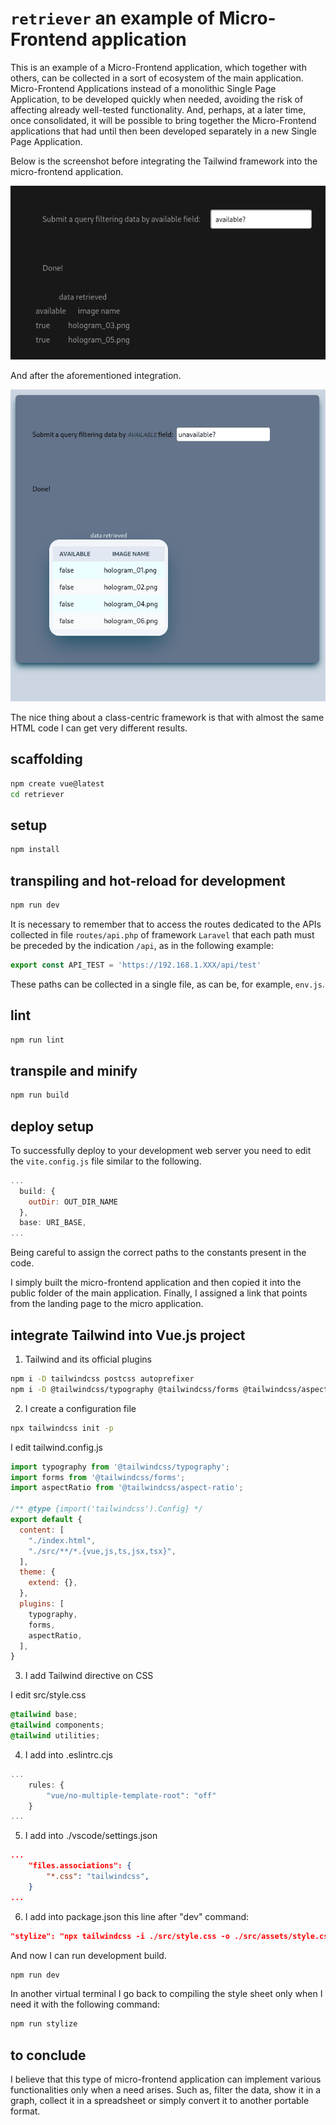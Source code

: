 # `retriever` an example of Micro-Frontend application

This is an example of a Micro-Frontend application, which together with others, can be collected in a sort of ecosystem of the main application.
Micro-Frontend Applications instead of a monolithic Single Page Application, to be developed quickly when needed, avoiding the risk of affecting already well-tested functionality.
And, perhaps, at a later time, once consolidated, it will be possible to bring together the Micro-Frontend applications that had until then been developed separately in a new Single Page Application.

Below is the screenshot before integrating the Tailwind framework into the micro-frontend application.

![a first screenshot of the retrieve micro application](../screenshots/retriever.png)

And after the aforementioned integration.

![the same micro application after having stylized it](../screenshots/retriever_02.png)

The nice thing about a class-centric framework is that with almost the same HTML code I can get very different results.

## scaffolding

```sh
npm create vue@latest
cd retriever
```

## setup

```sh
npm install
```

## transpiling and hot-reload for development

```sh
npm run dev
```

It is necessary to remember that to access the routes dedicated to the APIs collected in file `routes/api.php` of framework `Laravel` that each path must be preceded by the indication `/api`, as in the following example:

```javascript
export const API_TEST = 'https://192.168.1.XXX/api/test'
```

These paths can be collected in a single file, as can be, for example, `env.js`.

## lint

```sh
npm run lint
```

## transpile and minify

```sh
npm run build
```

## deploy setup

To successfully deploy to your development web server you need to edit the `vite.config.js` file similar to the following.

```javascript
...
  build: {
    outDir: OUT_DIR_NAME
  },
  base: URI_BASE,
...
```

Being careful to assign the correct paths to the constants present in the code.

I simply built the micro-frontend application and then copied it into the public folder of the main application.
Finally, I assigned a link that points from the landing page to the micro application.

## integrate Tailwind into Vue.js project

1. Tailwind and its official plugins

```sh
npm i -D tailwindcss postcss autoprefixer
npm i -D @tailwindcss/typography @tailwindcss/forms @tailwindcss/aspect-ratio
```

2. I create a configuration file

```sh
npx tailwindcss init -p
```

I edit tailwind.config.js

```js
import typography from '@tailwindcss/typography';
import forms from '@tailwindcss/forms';
import aspectRatio from '@tailwindcss/aspect-ratio';

/** @type {import('tailwindcss').Config} */
export default {
  content: [
    "./index.html",
    "./src/**/*.{vue,js,ts,jsx,tsx}",
  ],
  theme: {
    extend: {},
  },
  plugins: [
    typography,
    forms,
    aspectRatio,
  ],
}
```

3. I add Tailwind directive on CSS

I edit src/style.css

```css
@tailwind base;
@tailwind components;
@tailwind utilities;
```

4. I add into .eslintrc.cjs

```js
...
    rules: {
        "vue/no-multiple-template-root": "off"
    }
...
```

5. I add into ./vscode/settings.json

```json
...
    "files.associations": {
        "*.css": "tailwindcss",
    }
...
```

6. I add into package.json this line after "dev" command:

```json
"stylize": "npx tailwindcss -i ./src/style.css -o ./src/assets/style.css",
```

And now I can run development build.

```sh
npm run dev
```

In another virtual terminal I go back to compiling the style sheet only when I need it with the following command:

```sh
npm run stylize
```

## to conclude

I believe that this type of micro-frontend application can implement various functionalities only when a need arises. Such as, filter the data, show it in a graph, collect it in a spreadsheet or simply convert it to another portable format.

